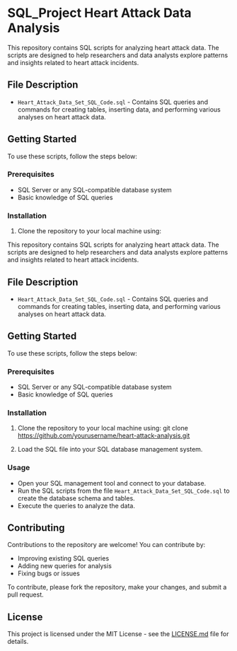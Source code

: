 # SQL_Project Heart Attack Data Analysis

This repository contains SQL scripts for analyzing heart attack data. The scripts are designed to help researchers and data analysts explore patterns and insights related to heart attack incidents.

## File Description

- `Heart_Attack_Data_Set_SQL_Code.sql` - Contains SQL queries and commands for creating tables, inserting data, and performing various analyses on heart attack data.

## Getting Started

To use these scripts, follow the steps below:

### Prerequisites

- SQL Server or any SQL-compatible database system
- Basic knowledge of SQL queries

### Installation

1. Clone the repository to your local machine using:

This repository contains SQL scripts for analyzing heart attack data. The scripts are designed to help researchers and data analysts explore patterns and insights related to heart attack incidents.

## File Description

- `Heart_Attack_Data_Set_SQL_Code.sql` - Contains SQL queries and commands for creating tables, inserting data, and performing various analyses on heart attack data.

## Getting Started

To use these scripts, follow the steps below:

### Prerequisites

- SQL Server or any SQL-compatible database system
- Basic knowledge of SQL queries

### Installation

1. Clone the repository to your local machine using: git clone https://github.com/yourusername/heart-attack-analysis.git

2. Load the SQL file into your SQL database management system.

### Usage

- Open your SQL management tool and connect to your database.
- Run the SQL scripts from the file `Heart_Attack_Data_Set_SQL_Code.sql` to create the database schema and tables.
- Execute the queries to analyze the data.

## Contributing

Contributions to the repository are welcome! You can contribute by:

- Improving existing SQL queries
- Adding new queries for analysis
- Fixing bugs or issues

To contribute, please fork the repository, make your changes, and submit a pull request.

## License

This project is licensed under the MIT License - see the [LICENSE.md](LICENSE.md) file for details.
